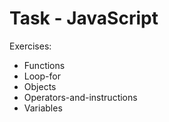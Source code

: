 # Task - JavaScript
 Exercises:
- Functions
- Loop-for
- Objects
- Operators-and-instructions
- Variables